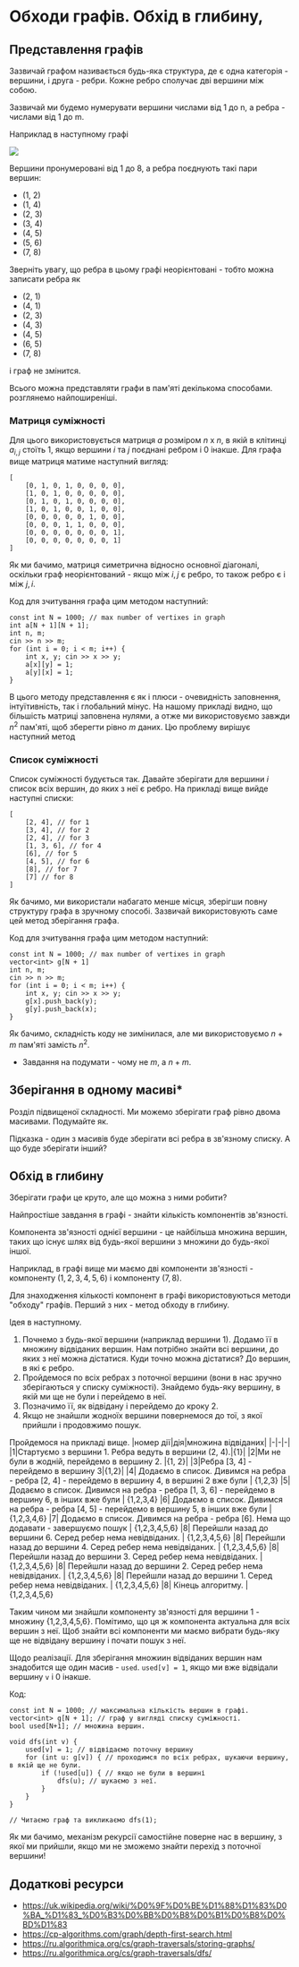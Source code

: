 # Обходи графів. Обхід в глибину, #

## Представлення графів

Зазвичай графом називається будь-яка структура, де є одна категорія - вершини, і друга - ребри. Кожне ребро сполучає дві вершини між собою. 

Зазвичай ми будемо нумерувати вершини числами від 1 до n, а ребра - числами від 1 до m. 

Наприклад в наступному графі 

![](graph.png)

Вершини пронумеровані від 1 до 8, а ребра поєднують такі пари вершин:
- (1, 2)
- (1, 4)
- (2, 3)
- (3, 4)
- (4, 5)
- (5, 6)
- (7, 8)

Зверніть увагу, що ребра в цьому графі неорієнтовані - тобто можна записати ребра як 
- (2, 1)
- (4, 1)
- (2, 3)
- (4, 3)
- (4, 5)
- (6, 5)
- (7, 8)

і граф не змінится.

Всього можна представляти графи в пам'яті декількома способами. розглянемо найпоширеніші. 

### Матриця суміжності

Для цього використовується матриця $a$ розміром $n$ x $n$, в якій в клітинці $a_{i,j}$ стоїть 1, якщо вершини $i$ та $j$ поєднані ребром і 0 інакше. Для графа вище матриця матиме наступний вигляд:

```
[
    [0, 1, 0, 1, 0, 0, 0, 0],
    [1, 0, 1, 0, 0, 0, 0, 0],
    [0, 1, 0, 1, 0, 0, 0, 0],
    [1, 0, 1, 0, 0, 1, 0, 0],
    [0, 0, 0, 0, 0, 1, 0, 0],
    [0, 0, 0, 1, 1, 0, 0, 0],
    [0, 0, 0, 0, 0, 0, 0, 1],
    [0, 0, 0, 0, 0, 0, 0, 1]
]
```

Як ми бачимо, матриця симетрична відносно основної діагоналі, оскільки граф неорієнтований - якщо між $i,j$ є ребро, то також ребро є і між $j,i$.

Код для зчитування графа цим методом наступний:

```
const int N = 1000; // max number of vertixes in graph
int a[N + 1][N + 1];
int n, m; 
cin >> n >> m;
for (int i = 0; i < m; i++) {
    int x, y; cin >> x >> y;
    a[x][y] = 1;
    a[y][x] = 1;
}
```

В цього методу представлення є як і плюси - очевидність заповнення, інтуїтивність, так і глобальний мінус. На нашому прикладі видно, що більшість матриці заповнена нулями, а отже ми використовуємо завжди $n^2$ пам'яті, щоб зберегти рівно $m$ даних. Цю проблему вирішує наступний метод


### Список суміжності 

Список суміжності будується так. Давайте зберігати для вершини $i$ список всіх вершин, до яких з неї є ребро. На прикладі вище вийде наступні списки:

```
[
    [2, 4], // for 1
    [3, 4], // for 2
    [2, 4], // for 3
    [1, 3, 6], // for 4
    [6], // for 5
    [4, 5], // for 6
    [8], // for 7
    [7] // for 8
]
```

Як бачимо, ми використали набагато менше місця, зберігши повну структуру графа в зручному способі. Зазвичай використовують саме цей метод зберігання графа. 

Код для зчитування графа цим методом наступний:

```
const int N = 1000; // max number of vertixes in graph
vector<int> g[N + 1]
int n, m; 
cin >> n >> m;
for (int i = 0; i < m; i++) {
    int x, y; cin >> x >> y;
    g[x].push_back(y);
    g[y].push_back(x);
}
```

Як бачимо, складність коду не зимінилася, але ми використовуємо $n+m$ пам'яті замість $n^2$. 

* Завдання на подумати - чому не $m$, а $n+m$. 

## Зберігання в одному масиві*

Розділ підвищеної складності. Ми можемо зберігати граф рівно двома масивами. Подумайте як. 

Підказка - один з масивів буде зберігати всі ребра в зв'язному списку. А що буде зберігати інший?


## Обхід в глибину

Зберігати графи це круто, але що можна з ними робити?

Найпростіше завдання в графі - знайти кількість компонентів зв'язності. 

Компонента зв'язності однієї вершини - це найбільша множина вершин, таких що існує шлях від будь-якої вершини з множини до будь-якої іншої. 

Наприклад, в графі вище ми маємо дві компоненти зв'язності - компоненту $(1, 2, 3, 4, 5, 6)$ і компоненту $(7, 8)$. 

Для знаходження кількості компонент в графі використовуються методи "обходу" графів. Перший з них - метод обходу в глибину. 

Ідея в наступному. 
1) Почнемо з будь-якої вершини (наприклад вершини 1). Додамо її в множину відвіданих вершин. Нам потрібно знайти всі вершини, до яких з неї можна дістатися. Куди точно можна дістатися? До вершин, в які є ребро. 
2) Пройдемося по всіх ребрах з поточної вершини (вони в нас зручно зберігаються у списку суміжності). Знайдемо будь-яку вершину, в якій ми ще не були і перейдемо в неї. 
3) Позначимо її, як відвідану і перейдемо до кроку 2. 
4) Якщо не знайшли жодноїх вершини повернемося до тої, з якої прийшли і продовжимо пошук. 


Пройдемося на прикладі вище.
|номер дії|дія|множина відвіданих|
|-|-|-|
|1|Стартуємо з вершини 1. Ребра ведуть в вершини (2, 4).|{1}|
|2|Ми не були в жодній, перейдемо в вершину 2. |{1, 2}|
|3|Ребра [3, 4] - перейдемо в вершину 3|{1,2}|
|4| Додаємо в список. Дивимся на ребра - ребра [2, 4] - перейдемо в вершину 4, в вершині 2 вже були | {1,2,3}
|5| Додаємо в список. Дивимся на ребра - ребра [1, 3, 6] - перейдемо в вершину 6, в інших вже були | {1,2,3,4}
|6| Додаємо в список. Дивимся на ребра - ребра  [4, 5] - перейдемо в вершину 5, в інших вже були | {1,2,3,4,6}
|7| Додаємо в список. Дивимся на ребра - ребра  [6]. Нема що додавати - завершуємо пошук | {1,2,3,4,5,6}
|8| Перейшли назад до вершини 6. Серед ребер нема невідвіданих. | {1,2,3,4,5,6}
|8| Перейшли назад до вершини 4. Серед ребер нема невідвіданих. | {1,2,3,4,5,6}
|8| Перейшли назад до вершини 3. Серед ребер нема невідвіданих. | {1,2,3,4,5,6}
|8| Перейшли назад до вершини 2. Серед ребер нема невідвіданих. | {1,2,3,4,5,6}
|8| Перейшли назад до вершини 1. Серед ребер нема невідвіданих. | {1,2,3,4,5,6}
|8| Кінець алгоритму. | {1,2,3,4,5,6}

Таким чином ми знайшли компоненту зв'язності для вершини 1 - множину {1,2,3,4,5,6}. Помітимо, що ця ж компонента актуальна для всіх вершин з неї. Щоб знайти всі компоненти ми маємо вибрати будь-яку ще не відвідану вершину і почати пошук з неї. 

Щодо реалізації. Для зберігання множиин відвіданих вершин нам знадобится ще один масив - `used`. `used[v] = 1`, якщо ми вже відвідали вершину `v` і 0 інакше. 

Код:

```
const int N = 1000; // максимальна кількість вершин в графі.
vector<int> g[N + 1]; // граф у вигляді списку суміжності.
bool used[N+1]; // множина вершин.

void dfs(int v) {
    used[v] = 1; // відвідаємо поточну вершину
    for (int u: g[v]) { // проходимся по всіх ребрах, шукаючи вершину, в якій ще не були. 
        if (!used[u]) { // якщо не були в вершині
            dfs(u); // шукаємо з неї.
        }
    }
}

// Читаємо граф та викликаємо dfs(1);
```

Як ми бачимо, механізм рекурсії самостійне поверне нас в вершину, з якої ми прийшли, якщо ми не зможемо знайти перехід з поточної вершини!

## Додаткові ресурси 
- https://uk.wikipedia.org/wiki/%D0%9F%D0%BE%D1%88%D1%83%D0%BA_%D1%83_%D0%B3%D0%BB%D0%B8%D0%B1%D0%B8%D0%BD%D1%83
- https://cp-algorithms.com/graph/depth-first-search.html
- https://ru.algorithmica.org/cs/graph-traversals/storing-graphs/
- https://ru.algorithmica.org/cs/graph-traversals/dfs/


